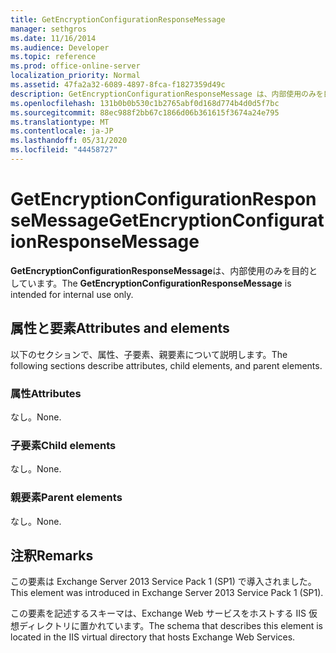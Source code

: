```yaml
---
title: GetEncryptionConfigurationResponseMessage
manager: sethgros
ms.date: 11/16/2014
ms.audience: Developer
ms.topic: reference
ms.prod: office-online-server
localization_priority: Normal
ms.assetid: 47fa2a32-6089-4897-8fca-f1827359d49c
description: GetEncryptionConfigurationResponseMessage は、内部使用のみを目的としています。
ms.openlocfilehash: 131b0b0b530c1b2765abf0d168d774b4d0d5f7bc
ms.sourcegitcommit: 88ec988f2bb67c1866d06b361615f3674a24e795
ms.translationtype: MT
ms.contentlocale: ja-JP
ms.lasthandoff: 05/31/2020
ms.locfileid: "44458727"
---
```

# <a name="getencryptionconfigurationresponsemessage"></a><span data-ttu-id="b04b4-103">GetEncryptionConfigurationResponseMessage</span><span class="sxs-lookup"><span data-stu-id="b04b4-103">GetEncryptionConfigurationResponseMessage</span></span>

<span data-ttu-id="b04b4-104">**GetEncryptionConfigurationResponseMessage**は、内部使用のみを目的としています。</span><span class="sxs-lookup"><span data-stu-id="b04b4-104">The **GetEncryptionConfigurationResponseMessage** is intended for internal use only.</span></span> 

## <a name="attributes-and-elements"></a><span data-ttu-id="b04b4-105">属性と要素</span><span class="sxs-lookup"><span data-stu-id="b04b4-105">Attributes and elements</span></span>

<span data-ttu-id="b04b4-106">以下のセクションで、属性、子要素、親要素について説明します。</span><span class="sxs-lookup"><span data-stu-id="b04b4-106">The following sections describe attributes, child elements, and parent elements.</span></span>
  
### <a name="attributes"></a><span data-ttu-id="b04b4-107">属性</span><span class="sxs-lookup"><span data-stu-id="b04b4-107">Attributes</span></span>

<span data-ttu-id="b04b4-108">なし。</span><span class="sxs-lookup"><span data-stu-id="b04b4-108">None.</span></span>
  
### <a name="child-elements"></a><span data-ttu-id="b04b4-109">子要素</span><span class="sxs-lookup"><span data-stu-id="b04b4-109">Child elements</span></span>

<span data-ttu-id="b04b4-110">なし。</span><span class="sxs-lookup"><span data-stu-id="b04b4-110">None.</span></span>
  
### <a name="parent-elements"></a><span data-ttu-id="b04b4-111">親要素</span><span class="sxs-lookup"><span data-stu-id="b04b4-111">Parent elements</span></span>

<span data-ttu-id="b04b4-112">なし。</span><span class="sxs-lookup"><span data-stu-id="b04b4-112">None.</span></span>
  
## <a name="remarks"></a><span data-ttu-id="b04b4-113">注釈</span><span class="sxs-lookup"><span data-stu-id="b04b4-113">Remarks</span></span>

<span data-ttu-id="b04b4-114">この要素は Exchange Server 2013 Service Pack 1 (SP1) で導入されました。</span><span class="sxs-lookup"><span data-stu-id="b04b4-114">This element was introduced in Exchange Server 2013 Service Pack 1 (SP1).</span></span>
  
<span data-ttu-id="b04b4-115">この要素を記述するスキーマは、Exchange Web サービスをホストする IIS 仮想ディレクトリに置かれています。</span><span class="sxs-lookup"><span data-stu-id="b04b4-115">The schema that describes this element is located in the IIS virtual directory that hosts Exchange Web Services.</span></span>
  

